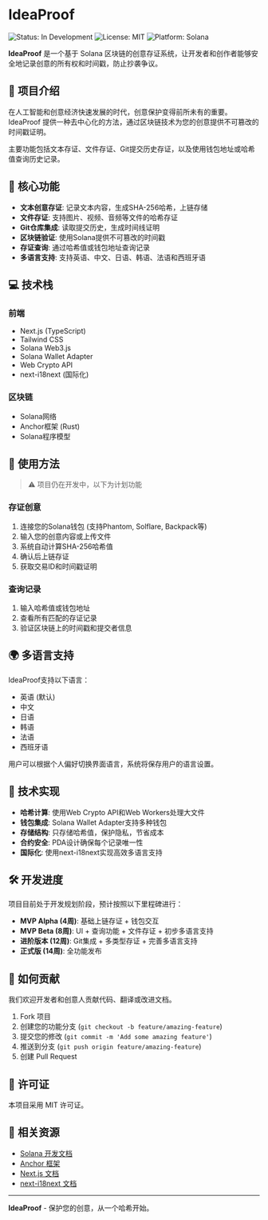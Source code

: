 # IdeaProof

![Status: In Development](https://img.shields.io/badge/Status-In%20Development-yellow)
![License: MIT](https://img.shields.io/badge/License-MIT-blue.svg)
![Platform: Solana](https://img.shields.io/badge/Platform-Solana-green)

**IdeaProof** 是一个基于 Solana 区块链的创意存证系统，让开发者和创作者能够安全地记录创意的所有权和时间戳，防止抄袭争议。

## 🚀 项目介绍

在人工智能和创意经济快速发展的时代，创意保护变得前所未有的重要。IdeaProof 提供一种去中心化的方法，通过区块链技术为您的创意提供不可篡改的时间戳证明。

主要功能包括文本存证、文件存证、Git提交历史存证，以及使用钱包地址或哈希值查询历史记录。

## 🔮 核心功能

- **文本创意存证**: 记录文本内容，生成SHA-256哈希，上链存储
- **文件存证**: 支持图片、视频、音频等文件的哈希存证
- **Git仓库集成**: 读取提交历史，生成时间线证明
- **区块链验证**: 使用Solana提供不可篡改的时间戳
- **存证查询**: 通过哈希值或钱包地址查询记录
- **多语言支持**: 支持英语、中文、日语、韩语、法语和西班牙语

## 💻 技术栈

### 前端
- Next.js (TypeScript)
- Tailwind CSS
- Solana Web3.js
- Solana Wallet Adapter
- Web Crypto API
- next-i18next (国际化)

### 区块链
- Solana网络
- Anchor框架 (Rust)
- Solana程序模型

## 📝 使用方法

> ⚠️ 项目仍在开发中，以下为计划功能

### 存证创意
1. 连接您的Solana钱包 (支持Phantom, Solflare, Backpack等)
2. 输入您的创意内容或上传文件
3. 系统自动计算SHA-256哈希值
4. 确认后上链存证
5. 获取交易ID和时间戳证明

### 查询记录
1. 输入哈希值或钱包地址
2. 查看所有匹配的存证记录
3. 验证区块链上的时间戳和提交者信息

## 🌍 多语言支持

IdeaProof支持以下语言：
- 英语 (默认)
- 中文
- 日语
- 韩语
- 法语
- 西班牙语

用户可以根据个人偏好切换界面语言，系统将保存用户的语言设置。

## 🔧 技术实现

- **哈希计算**: 使用Web Crypto API和Web Workers处理大文件
- **钱包集成**: Solana Wallet Adapter支持多种钱包
- **存储结构**: 只存储哈希值，保护隐私，节省成本
- **合约安全**: PDA设计确保每个记录唯一性
- **国际化**: 使用next-i18next实现高效多语言支持

## 🛠️ 开发进度

项目目前处于开发规划阶段，预计按照以下里程碑进行：

- **MVP Alpha (4周)**: 基础上链存证 + 钱包交互
- **MVP Beta (8周)**: UI + 查询功能 + 文件存证 + 初步多语言支持
- **进阶版本 (12周)**: Git集成 + 多类型存证 + 完善多语言支持
- **正式版 (14周)**: 全功能发布

## 🤝 如何贡献

我们欢迎开发者和创意人贡献代码、翻译或改进文档。

1. Fork 项目
2. 创建您的功能分支 (`git checkout -b feature/amazing-feature`)
3. 提交您的修改 (`git commit -m 'Add some amazing feature'`)
4. 推送到分支 (`git push origin feature/amazing-feature`)
5. 创建 Pull Request

## 📄 许可证

本项目采用 MIT 许可证。

## 🔗 相关资源

- [Solana 开发文档](https://docs.solana.com/)
- [Anchor 框架](https://project-serum.github.io/anchor/)
- [Next.js 文档](https://nextjs.org/docs)
- [next-i18next 文档](https://next-i18next.com/)

---

**IdeaProof** - 保护您的创意，从一个哈希开始。 